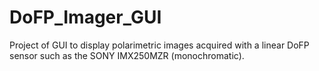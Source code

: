 # DoFP_Imager_GUI
Project of GUI to display polarimetric images acquired with a linear DoFP sensor such as the SONY IMX250MZR (monochromatic).

